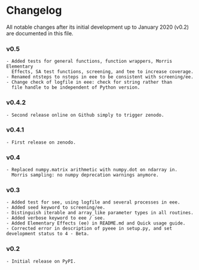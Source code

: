 # Changelog

All notable changes after its initial development up to January 2020 (v0.2) are documented in this file.

### v0.5
    - Added tests for general functions, function wrappers, Morris Elementary
      Effects, SA test functions, screening, and tee to increase coverage.
    - Renamed ntsteps to nsteps in eee to be consistent with screening/ee.
    - Change check of logfile in eee: check for string rather than
      file handle to be independent of Python version.

### v0.4.2
    - Second release online on Github simply to trigger zenodo.

### v0.4.1
    - First release on zenodo.

### v0.4
    - Replaced numpy.matrix arithmetic with numpy.dot on ndarray in.
      Morris sampling: no numpy deprecation warnings anymore.

### v0.3
    - Added test for see, using logfile and several processes in eee.
    - Added seed keyword to screening/ee.
    - Distinguish iterable and array_like parameter types in all routines.
    - Added verbose keyword to eee / see.
    - Added Elementary Effects (ee) in README.md and Quick usage guide.
    - Corrected error in description of pyeee in setup.py, and set development status to 4 - Beta.

### v0.2
    - Initial release on PyPI.
